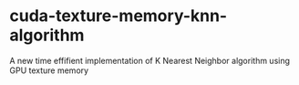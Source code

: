 # cuda-texture-memory-knn-algorithm
A new time effifient implementation of K Nearest Neighbor algorithm using GPU texture memory
